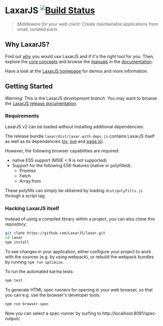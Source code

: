 # LaxarJS [![Build Status](https://travis-ci.org/LaxarJS/laxar.svg?branch=master)](https://travis-ci.org/LaxarJS/laxar)

> _Middleware for your web client:_ Create maintainable applications from small, isolated parts.


## Why LaxarJS?

Find out [why](docs/why_laxar.md) you would use LaxarJS and if it's the right tool for you.
Then, explore the [core concepts](docs/concepts.md) and browse the [manuals](docs/manuals/index.md) in the [documentation](docs).

Have a look at the [LaxarJS homepage](http://laxarjs.org) for demos and more information.


## Getting Started

*Warning:* This is the LaxarJS *development branch.*
You may want to browse the [LaxarJS release documentation](http://laxarjs.org/docs/laxar-latest/).


### Requirements

LaxarJS v2 can be loaded without installing additional dependencies:

The release bundle `laxar/dist/laxar.with-deps.js` contains LaxarJS itself as well as its dependencies ([jjv](https://github.com/acornejo/jjv), [jjve](https://github.com/silas/jjve) and [page.js](https://visionmedia.github.io/page.js/)).

However, the following browser capabilities are required:

 - native ES5 support (MSIE < 9 is *not* supported)
 - Support for the following ES6 features (native or polyfilled):
   + Promise
   + Fetch
   + Array.from

These polyfills can simply be obtained by loading `dist/polyfills.js` through a script tag.


### Hacking LaxarJS itself

Instead of using a compiled library within a project, you can also clone this repository:

```sh
git clone https://github.com/LaxarJS/laxar.git
cd laxar
npm install
```

To see changes in your application, either configure your project to work with the sources (e.g. by using webpack), or rebuild the webpack bundles by running `npm run optimize`.

To run the automated karma tests:

```sh
npm test
```

To generate HTML spec runners for opening in your web browser, so that you can e.g. use the browser's developer tools:

```sh
npm run browser-spec
```

Now you can select a spec-runner by surfing to http://localhost:8081/spec-output/.
